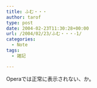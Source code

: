 ```yaml
---
title: ふむ・・・
author: tarof
type: post
date: 2004-02-23T11:30:28+00:00
url: /2004/02/23/ふむ・・・-1/
categories:
  - Note
tags:
  - 雑記

---
```

Operaでは正常に表示されない、か。